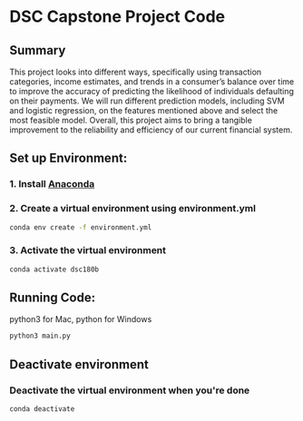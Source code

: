 # DSC Capstone Project Code

## Summary

This project looks into different ways, specifically using transaction categories,
income estimates, and trends in a consumer’s balance over time to improve the accuracy
of predicting the likelihood of individuals defaulting on their payments. We will run different prediction models, including SVM and logistic regression, on the features mentioned above and select the most feasible model. Overall, this project aims to bring a tangible improvement to the reliability and efficiency of our current financial system.

## Set up Environment: 
### 1. Install [Anaconda](https://www.anaconda.com/products/individual)

### 2. Create a virtual environment using environment.yml
  ```sh
  conda env create -f environment.yml
  ```
### 3. Activate the virtual environment
  ```sh
  conda activate dsc180b
  ```

## Running Code:
python3 for Mac,
python for Windows

  ```sh
  python3 main.py
  ```

## Deactivate environment
### Deactivate the virtual environment when you're done
  ```sh 
  conda deactivate
  ```
    
